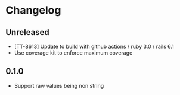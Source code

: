 # Changelog

## Unreleased

* [TT-8613] Update to build with github actions / ruby 3.0 / rails 6.1
* Use coverage kit to enforce maximum coverage

## 0.1.0

* Support raw values being non string
